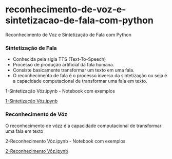 # reconhecimento-de-voz-e-sintetizacao-de-fala-com-python
Reconhecimento de Voz e Sintetização de Fala com Python

### Sintetização de Fala
+ Conhecida pela sigla TTS (Text-To-Speech)
+ Processo de produção artificial da fala humana.
+ Consiste basicamente transformar um texto em uma fala.
+ O reconhecimento de fala é o processo inverso da sintetização ou seja é a capacidade computacional de transformar uma fala em texto.

1-Sintetização Vóz.ipynb - Notebook com exemplos

<a href="https://github.com/renatotvs/reconhecimento-de-voz-e-sintetizacao-de-fala-com-python/1-Sintetização Vóz.ipynb">1-Sintetização Vóz.ipynb</a>

### Reconhecimento de Vóz

O reconhecimento de vózz é a capacidade computacional de transformar uma fala em texto

2-Reconhecimento Vóz.ipynb - Notebook com exemplos

<a href="https://github.com/renatotvs/reconhecimento-de-voz-e-sintetizacao-de-fala-com-python/2-Reconhecimento Vóz.ipynb">2-Reconhecimento Vóz.ipynb</a>


